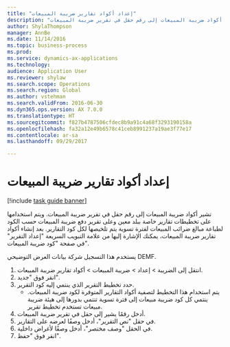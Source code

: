 ```yaml
--- 
title: "إعداد أكواد تقارير ضريبة المبيعات"
description: "تشير أكواد ضريبة المبيعات إلى رقم حقل في تقرير ضريبة المبيعات."
author: ShylaThompson
manager: AnnBe
ms.date: 11/14/2016
ms.topic: business-process
ms.prod: 
ms.service: dynamics-ax-applications
ms.technology: 
audience: Application User
ms.reviewer: shylaw
ms.search.scope: Operations
ms.search.region: Global
ms.author: vstehman
ms.search.validFrom: 2016-06-30
ms.dyn365.ops.version: AX 7.0.0
ms.translationtype: HT
ms.sourcegitcommit: f827b4787506cfdec8b9a91c4a68f3293190158a
ms.openlocfilehash: fa32a12e49b6578c41ceb8991237a19ae3f77e17
ms.contentlocale: ar-sa
ms.lasthandoff: 09/29/2017

---
```

# <a name="set-up-sales-tax-reporting-codes"></a>إعداد أكواد تقارير ضريبة المبيعات

[!include [task guide banner](../../includes/task-guide-banner.md)]

تشير أكواد ضريبة المبيعات إلى رقم حقل في تقرير ضريبة المبيعات. ويتم استخدامها على تخطيطات تقارير خاصة ببلد معين وعلى تقرير دفع ضريبة المبيعات حسب الكود‬ لطباعة مبالغ ضرائب المبيعات لفترة تسوية يتم تلخيصها لكل كود التقارير. بعد إنشاء أكواد تقارير ضريبة المبيعات، يمكنك الإشارة إليها من علامة التبويب السريعة "إعداد التقرير‬" في صفحة "كود ضريبة المبيعات". 

يستخدم هذا التسجيل شركة بيانات العرض التوضيحي DEMF.



1. انتقل إلى الضريبة > إعداد‬ > ضريبة المبيعات > أكواد تقارير ضريبة المبيعات‬.
2. انقر فوق "جديد".
3. حدد تخطيط التقرير الذي ينتمي إليه كود التقرير.
    * يتم استخدام هذا التخطيط لتصفية أكواد التقارير المتوفرة لكود ضريبة المبيعات. ينتمي كل كود ضريبة مبيعات إلى فترة تسوية تنتمي بدورها إلى هيئة ضريبة مبيعات تستخدم تخطيط تقرير.  
4. أدخل رقمًا يشير إلى حقل في تقرير ضريبة المبيعات.
5. في حقل "نص التقرير"، أدخل وصفًا لعرضه على التقارير.
6. في الحقل "وصف مختصر‬"، أدخل وصفًا لأغراض داخلية.
7. انقر فوق "حفظ".


